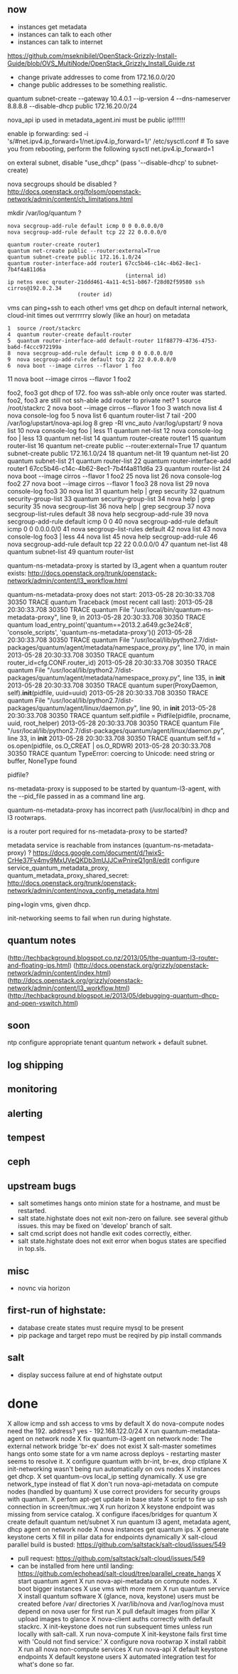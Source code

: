 ## now

- instances get metadata
- instances can talk to each other
- instances can talk to internet

https://github.com/mseknibilel/OpenStack-Grizzly-Install-Guide/blob/OVS_MultiNode/OpenStack_Grizzly_Install_Guide.rst

- change private addresses to come from 172.16.0.0/20
- change public addresses to be something realistic.


quantum subnet-create --gateway 10.4.0.1 --ip-version 4 --dns-nameserver 8.8.8.8 --disable-dhcp public 172.16.20.0/24

nova_api ip used in metadata_agent.ini must be public ip!!!!!!!


enable ip forwarding:
    sed -i 's/#net.ipv4.ip_forward=1/net.ipv4.ip_forward=1/' /etc/sysctl.conf
    # To save you from rebooting, perform the following
    sysctl net.ipv4.ip_forward=1

on exteral subnet, disable "use_dhcp"
  (pass '--disable-dhcp' to subnet-create)

nova secgroups should be disabled ?
  http://docs.openstack.org/folsom/openstack-network/admin/content/ch_limitations.html

mkdir /var/log/quantum ?

    nova secgroup-add-rule default icmp 0 0 0.0.0.0/0
    nova secgroup-add-rule default tcp 22 22 0.0.0.0/0

    quantum router-create router1
    quantum net-create public --router:external=True
    quantum subnet-create public 172.16.1.0/24
    quantum router-interface-add router1 67cc5b46-c14c-4b62-8ec1-7b4f4a811d6a
                                         (internal id)
    ip netns exec qrouter-21ddd461-4a11-4c51-b867-f28d02f59580 ssh cirros@192.0.2.34
                          (router id)

vms can ping+ssh to each other!
vms get dhcp on default internal network, cloud-init times out
verrrrrry slowly (like an hour) on metadata

    1  source /root/stackrc
    4  quantum router-create default-router
    5  quantum router-interface-add default-router 11f88779-4736-4753-ba6d-f4ccc972199a
    8  nova secgroup-add-rule default icmp 0 0 0.0.0.0/0
    9  nova secgroup-add-rule default tcp 22 22 0.0.0.0/0
    6  nova boot --image cirros --flavor 1 foo
   11  nova boot --image cirros --flavor 1 foo2


foo2, foo3 got dhcp of 172.
foo was ssh-able only once router was started.
foo2, foo3 are still not ssh-able
add router to private net?
    1  source /root/stackrc 
    2  nova boot --image cirros --flavor 1 foo
    3  watch nova list
    4  nova console-log foo
    5  nova list
    6  quantum router-list
    7  tail -200 /var/log/upstart/nova-api.log 
    8  grep -RI vnc_auto /var/log/upstart/
    9  nova list
   10  nova console-log foo | less
   11  quantum net-list
   12  nova console-log foo | less
   13  quantum net-list
   14  quantum router-create router1
   15  quantum router-list
   16  quantum net-create public --router:external=True
   17  quantum subnet-create public 172.16.1.0/24
   18  quantum net-lit
   19  quantum net-list
   20  quantum subnet-list
   21  quantum router-list
   22  quantum router-interface-add router1 67cc5b46-c14c-4b62-8ec1-7b4f4a811d6a
   23  quantum router-list
   24  nova boot --image cirros --flavor 1 foo2
   25  nova list
   26  nova console-log foo2
   27  nova boot --image cirros --flavor 1 foo3
   28  nova list
   29  nova console-log foo3
   30  nova list
   31  quantum help | grep security
   32  quatnum security-group-list
   33  quantum security-group-list
   34  nova help | grep security
   35  nova secgroup-list
   36  nova help | grep secgroup
   37  nova secgroup-list-rules default
   38  nova help secgroup-add-rule
   39  nova secgroup-add-rule default icmp 0 0
   40  nova secgroup-add-rule default icmp 0 0 0.0.0.0/0
   41  nova secgroup-list-rules default
   42  nova list
   43  nova console-log foo3 | less
   44  nova list
   45  nova help secgroup-add-rule
   46  nova secgroup-add-rule default tcp 22 22 0.0.0.0/0
   47  quantum net-list
   48  quantum subnet-list
   49  quantum router-list




quantum-ns-metadata-proxy is started by l3_agent when a quantum router exists:
  http://docs.openstack.org/trunk/openstack-network/admin/content/l3_workflow.html

quantum-ns-metadata-proxy does not start:
2013-05-28 20:30:33.708 30350 TRACE quantum Traceback (most recent call last):
2013-05-28 20:30:33.708 30350 TRACE quantum   File "/usr/local/bin/quantum-ns-metadata-proxy", line 9, in <module>
2013-05-28 20:30:33.708 30350 TRACE quantum     load_entry_point('quantum==2013.2.a649.gc3e24c8', 'console_scripts', 'quantum-ns-metadata-proxy')()
2013-05-28 20:30:33.708 30350 TRACE quantum   File "/usr/local/lib/python2.7/dist-packages/quantum/agent/metadata/namespace_proxy.py", line 170, in main
2013-05-28 20:30:33.708 30350 TRACE quantum     router_id=cfg.CONF.router_id)
2013-05-28 20:30:33.708 30350 TRACE quantum   File "/usr/local/lib/python2.7/dist-packages/quantum/agent/metadata/namespace_proxy.py", line 135, in __init__
2013-05-28 20:30:33.708 30350 TRACE quantum     super(ProxyDaemon, self).__init__(pidfile, uuid=uuid)
2013-05-28 20:30:33.708 30350 TRACE quantum   File "/usr/local/lib/python2.7/dist-packages/quantum/agent/linux/daemon.py", line 90, in __init__
2013-05-28 20:30:33.708 30350 TRACE quantum     self.pidfile = Pidfile(pidfile, procname, uuid, root_helper)
2013-05-28 20:30:33.708 30350 TRACE quantum   File "/usr/local/lib/python2.7/dist-packages/quantum/agent/linux/daemon.py", line 33, in __init__
2013-05-28 20:30:33.708 30350 TRACE quantum     self.fd = os.open(pidfile, os.O_CREAT | os.O_RDWR)
2013-05-28 20:30:33.708 30350 TRACE quantum TypeError: coercing to Unicode: need string or buffer, NoneType found

  pidfile?

  ns-metadata-proxy is supposed to be started by quantum-l3-agent, with the --pid_file passed in as a command line arg.

  quantum-ns-metadata-proxy has incorrect path (/usr/local/bin) in dhcp and l3 rootwraps.

  is a router port required for ns-metadata-proxy to be started?

metadata service is reachable from instances
(quantum-ns-metadata-proxy) ?
  https://docs.google.com/document/d/1wixS-CrHe37Fv4my9MxUVeQKDb3mUJJCwPnireQ1gn8/edit
configure service_quantum_metadata_proxy, quantum_metadata_proxy_shared_secret:
  http://docs.openstack.org/trunk/openstack-network/admin/content/nova_config_metadata.html

ping+login vms, given dhcp.

init-networking seems to fail when run during highstate.

## quantum notes

(http://techbackground.blogspot.co.nz/2013/05/the-quantum-l3-router-and-floating-ips.html)
(http://docs.openstack.org/grizzly/openstack-network/admin/content/index.html)
(http://docs.openstack.org/grizzly/openstack-network/admin/content/l3_workflow.html)
(http://techbackground.blogspot.ie/2013/05/debugging-quantum-dhcp-and-open-vswitch.html)

## soon

ntp
configure appropriate tenant quantum network + default subnet.

## log shipping

## monitoring

## alerting

## tempest

## ceph

## upstream bugs

* salt sometimes hangs onto minion state for a hostname, and must be restarted.
* salt state.highstate does not exit non-zero on failure.  see several github issues. this may be fixed on 'develop' branch of salt.
* salt cmd.script does not handle exit codes correctly, either.
* salt state.highstate does not exit error when bogus states are specified in top.sls.

## misc

* novnc via horizon

## first-run of highstate:

* database create states must require mysql to be present
* pip package and target repo must be reqired by pip install commands

## salt

* display success failure at end of highstate output


# done

X allow icmp and ssh access to vms by default
X do nova-compute nodes need the 192. address?  yes - 192.168.122.0/24
X run quantum-metadata-agent on network node
X fix quantum-l3-agent on network node: The external network bridge 'br-ex' does not exist
X salt-master sometimes hangs onto some state for a vm name across deploys - restarting master seems to resolve it.
X configure quantum with br-int, br-ex, drop ctlplane
X init-networking wasn't being run automatically on ovs nodes
X instances get dhcp.
X set quantum-ovs local_ip setting dynamically.
X use gre network_type instead of flat
X don't run nova-api-metadata on compute nodes (handled by quantum)
X use correct providers for security groups with quantum.
X perfom apt-get update in base state
X script to fire up ssh connection in screen/tmux.:wq
X run horizon
X keystone endpoint was missing from service catalog.
X configure ifaces/bridges for quantum
X create default quantum net/subnet
X run quantum l3 agent, metadata agent, dhcp agent on network node
X nova instances get quantum ips.
X generate keystone certs
X fill in pillar data for endpoints dynamically
X salt-cloud parallel build is busted: https://github.com/saltstack/salt-cloud/issues/549
  - pull request: https://github.com/saltstack/salt-cloud/issues/549
  - can be installed from here until landing:
      https://github.com/echohead/salt-cloud/tree/parallel_create_hangs
X start quantum agent
X run nova-api-metadata on compute nodes.
X boot bigger instances
X use vms with more mem
X run quantum service
X install quantum software
X (glance, nova, keystone) users must be created before /var/ directories
X /var/lib/nova and /var/log/nova must depend on nova user for first run
X pull default images from pillar
X upload images to glance
X nova-client auths correctly with default stackrc.
X init-keystone does not run subsequent times unless run locally with salt-call.
X run nova-compute
X init-keystone fails first time with 'Could not find service:'
X configure nova rootwrap
X install rabbit
X run all nova non-compute services
X run nova-api
X default keystone endpoints
X default keystone users
X automated integration test for what's done so far.
